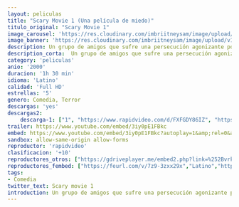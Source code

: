 ```yaml
---
layout: peliculas
title: "Scary Movie 1 (Una película de miedo)"
titulo_original: "Scary Movie 1"
image_carousel: 'https://res.cloudinary.com/imbriitneysam/image/upload/v1557692126/SCARY-1POSTER-min.jpg'
image_banner: 'https://res.cloudinary.com/imbriitneysam/image/upload/v1557692127/SCARY1-BANNER-min.jpg'
description: Un grupo de amigos que sufre una persecución agonizante por un asesino psicópata que fue atropellado por accidente durante el último Halloween. A partir de entonces, una serie de muertes absurdas comienzan a ocurrir en el tranquilo pueblo en el que viven, que es invadida por los medios de comunicación. Todo el mundo quiere cubrir el caso, en especial un periodista agresivo que no deja de aclarar lo que hay detrás de estos extraños asesinatos.
description_corta:  Un grupo de amigos que sufre una persecución agonizante por un asesino psicópata que fue atropellado por accidente durante el último Halloween. A partir de entonces, una serie de muertes absurdas comienzan a ocurrir en el tranquilo pueblo en el que viven, que es invadida por los medios de comunicación
category: 'peliculas'
anio: '2000'
duracion: '1h 30 min'
idioma: 'Latino'
calidad: 'Full HD'
estrellas: '5'
genero: Comedia, Terror
descargas: 'yes'
descargas2:
    descarga-1: ["1", "https://www.rapidvideo.com/d/FXFGDY86IZ", "https://www.google.com/s2/favicons?domain=openload.co","OpenLoad","https://res.cloudinary.com/imbriitneysam/image/upload/v1541473684/mexico.png", "Latino", "Full HD"]
trailer: https://www.youtube.com/embed/3iy0pE1FBkc
embed: https://www.youtube.com/embed/3iy0pE1FBkc?autoplay=1&amp;rel=0&amp;hd=1&border=0&wmode=opaque&enablejsapi=1&modestbranding=1&controls=1&showinfo=0
sandbox: allow-same-origin allow-forms
reproductor: 'rapidvideo'
clasificacion: '+10'
reproductores_otros: ["https://gdriveplayer.me/embed2.php?link=%252Bvrkgdg0rX1F2e%252ByRosAKAMFy9vvoe0nW23hcj9gdXby88nVB41%252B7X49fHoDYIhP71Cd0BTfbHTxU07kKQIh%252FLtQJOFoTMd4AYlgGH7y6xPzLqBn3qza57v%252F6E9BCY8C6kuz2%252BSGPZ1T8Ig%252BaweYXUkZAeaeJMLIdM9Yyo61NPolZ5OOvYC6oDYeiaQiw9iTs2%252FX271HpyTdUWO4dpKRBm","Latino","https://mstream.website/ed2hsb2xhfbi","Latino"]
reproductores_fembed: ["https://feurl.com/v/7z9-3zxx29x","Latino","https://feurl.com/v/5dw27cdnxm7jd8p","Latino","https://feurl.com/v/p8qz3sm5g2k3dng","Latino"]
tags:
- Comedia
twitter_text: Scary movie 1
introduction: Un grupo de amigos que sufre una persecución agonizante por un asesino psicópata que fue atropellado por accidente durante el último Halloween. A partir de entonces, una serie de muertes absurdas comienzan a ocurrir en el tranquilo pueblo en el que viven, que es invadida por los medios de comunicación
---
```












